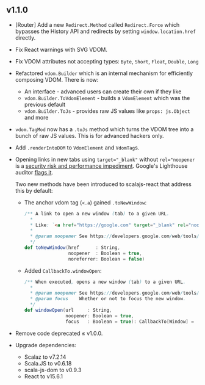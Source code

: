 ## v1.1.0

* [Router] Add a new `Redirect.Method` called `Redirect.Force` which bypasses the History API and
  redirects by setting `window.location.href` directly.

* Fix React warnings with SVG VDOM.

* Fix VDOM attributes not accepting types: `Byte`, `Short`, `Float`, `Double`, `Long`

* Refactored `vdom.Builder` which is an internal mechanism for efficiently composing VDOM.
  There is now:
  * An interface - advanced users can create their own if they like
  * `vdom.Builder.ToVdomElement` - builds a `VdomElement` which was the previous default
  * `vdom.Builder.ToJs` - provides raw JS values like `props: js.Object` and more

* `vdom.TagMod` now has a `.toJs` method which turns the VDOM tree into a bunch of raw JS values.
  This is for advanced hackers only.

* Add `.renderIntoDOM` to `VdomElement` and `VdomTag`s.

* Opening links in new tabs using `target="_blank"` without `rel="noopener` is a
  [security risk and performance impediment](https://blog.dareboost.com/en/2017/03/target-blank-links-rel-noopener-performance-security/).
  Google's Lighthouse auditor [flags it](https://developers.google.com/web/tools/lighthouse/audits/noopener).

  Two new methods have been introduced to scalajs-react that address this by default:

  * The anchor vdom tag (`<.a`) gained `.toNewWindow`:

      ```scala
      /** A link to open a new window (tab) to a given URL.
        *
        * Like: `<a href="https://google.com" target="_blank" rel="noopener"></a>`
        *
        * @param noopener See https://developers.google.com/web/tools/lighthouse/audits/noopener
        */
      def toNewWindow(href      : String,
                      noopener  : Boolean = true,
                      noreferrer: Boolean = false)
      ```

  * Added `CallbackTo.windowOpen`:
      ```scala
      /** When executed, opens a new window (tab) to a given URL.
        *
        * @param noopener See https://developers.google.com/web/tools/lighthouse/audits/noopener
        * @param focus    Whether or not to focus the new window.
        */
      def windowOpen(url     : String,
                     noopener: Boolean = true,
                     focus   : Boolean = true): CallbackTo[Window] =
      ```

* Remove code deprecated ≤ v1.0.0.

* Upgrade dependencies:
  * Scalaz to v7.2.14
  * Scala.JS to v0.6.18
  * scala-js-dom to v0.9.3
  * React to v15.6.1
